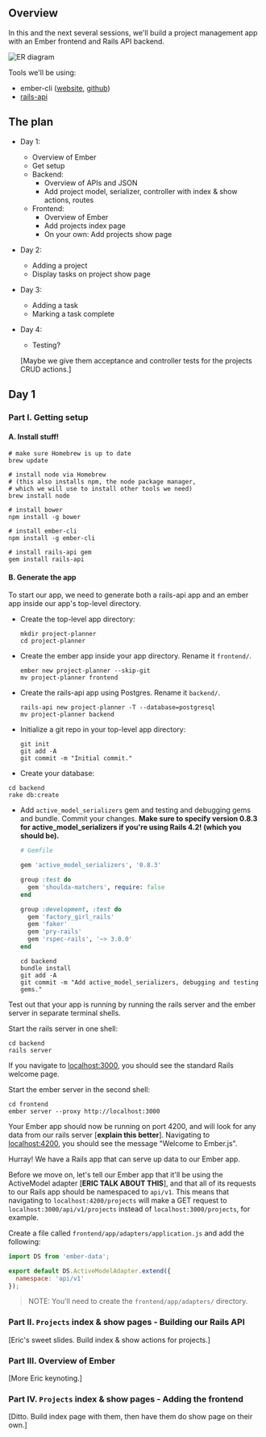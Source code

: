 ## Overview

In this and the next several sessions, we'll build a project management app with an Ember frontend and Rails API backend.  

![ER diagram](https://s3-us-west-2.amazonaws.com/2015-02-ember-tutorial/ember-tutorial-erd.png)

Tools we'll be using:

- ember-cli ([website](http://www.ember-cli.com/), [github](https://github.com/ember-cli/ember-cli))
- [rails-api](https://github.com/rails-api/rails-api)


## The plan

* Day 1:
  - Overview of Ember
  - Get setup
  - Backend:
    * Overview of APIs and JSON
    * Add project model, serializer, controller with index & show actions, routes
  - Frontend:
    * Overview of Ember
    * Add projects index page
    * On your own: Add projects show page

* Day 2:
  - Adding a project
  - Display tasks on project show page

* Day 3:
  - Adding a task
  - Marking a task complete

* Day 4:
  - Testing?  

  [Maybe we give them acceptance and controller tests for the projects CRUD actions.]


## Day 1

### Part I. Getting setup

#### A. Install stuff!

```no-highlight
# make sure Homebrew is up to date
brew update

# install node via Homebrew
# (this also installs npm, the node package manager,
# which we will use to install other tools we need)
brew install node

# install bower
npm install -g bower

# install ember-cli
npm install -g ember-cli

# install rails-api gem
gem install rails-api
```

#### B. Generate the app

To start our app, we need to generate both a rails-api app and an ember app inside our app's top-level directory.

* Create the top-level app directory:

  ```no-highlight
  mkdir project-planner
  cd project-planner
  ```

* Create the ember app inside your app directory.  Rename it `frontend/`.

  ```no-highlight
  ember new project-planner --skip-git
  mv project-planner frontend
  ```

* Create the rails-api app using Postgres. Rename it `backend/`.

  ```no-highlight
  rails-api new project-planner -T --database=postgresql
  mv project-planner backend
  ```

* Initialize a git repo in your top-level app directory:

  ```no-highlight
  git init
  git add -A
  git commit -m "Initial commit."
  ```

* Create your database:

 ```no-highlight
 cd backend
 rake db:create
 ```

* Add `active_model_serializers` gem and testing and debugging gems and bundle. Commit your changes. **Make sure to specify version 0.8.3 for active_model_serializers if you're using Rails 4.2! (which you should be).**

  ```ruby
  # Gemfile

  gem 'active_model_serializers', '0.8.3'

  group :test do
    gem 'shoulda-matchers', require: false
  end

  group :development, :test do
    gem 'factory_girl_rails'
    gem 'faker'
    gem 'pry-rails'
    gem 'rspec-rails', '~> 3.0.0'
  end
  ```

  ```no-highlight
  cd backend
  bundle install
  git add -A
  git commit -m "Add active_model_serializers, debugging and testing gems."
  ```

Test out that your app is running by running the rails server and the ember server in separate terminal shells.

Start the rails server in one shell:

```no-highlight
cd backend
rails server
```

If you navigate to [localhost:3000](http://localhost:3000), you should see the standard Rails welcome page.

Start the ember server in the second shell:

```no-highlight
cd frontend
ember server --proxy http://localhost:3000
```

Your Ember app should now be running on port 4200, and will look for any data from our rails server [**explain this better**].  Navigating to [localhost:4200](http://localhost:4200), you should see the message "Welcome to Ember.js".

Hurray!  We have a Rails app that can serve up data to our Ember app.

Before we move on, let's tell our Ember app that it'll be using the ActiveModel adapter [**ERIC TALK ABOUT THIS**], and that all of its requests to our Rails app should be namespaced to `api/v1`.  This means that navigating to `localhost:4200/projects` will make a GET request to `localhost:3000/api/v1/projects` instead of `localhost:3000/projects`, for example.

Create a file called `frontend/app/adapters/application.js` and add the following:

```js
import DS from 'ember-data';

export default DS.ActiveModelAdapter.extend({
  namespace: 'api/v1'
});
```
> NOTE: You'll need to create the `frontend/app/adapters/` directory.

### Part II. `Projects` index & show pages - Building our Rails API

[Eric's sweet slides. Build index & show actions for projects.]

### Part III. Overview of Ember

[More Eric keynoting.]

### Part IV. `Projects` index & show pages - Adding the frontend

[Ditto.  Build index page with them, then have them do show page on their own.]
